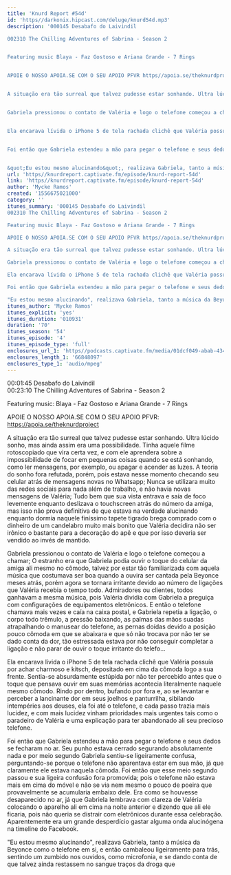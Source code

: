 ```yaml
---
title: 'Knurd Report #54d'
id: 'https//darkonix.hipcast.com/deluge/knurd54d.mp3'
description: '000145 Desabafo do Laivindil

002310 The Chilling Adventures of Sabrina - Season 2


Featuring music Blaya - Faz Gostoso e Ariana Grande - 7 Rings


APOIE O NOSSO APOIA.SE COM O SEU APOIO PFVR https//apoia.se/theknurdproject


A situação era tão surreal que talvez pudesse estar sonhando. Ultra lúcido sonho, mas ainda assim era uma possibilidade. Tinha aquele filme rotoscopiado que vira certa vez, e com ele aprendera sobre a impossibilidade de focar em pequenas coisas quando se está sonhando, como ler mensagens, por exemplo, ou apagar e acender as luzes. A teoria do sonho fora refutada, porém, pois estava nesse momento checando seu celular atrás de mensagens novas no Whatsapp; Nunca se utilizara muito das redes sociais para nada além de trabalho, e não havia novas mensagens de Valéria; Tudo bem que sua vista entrava e saía de foco levemente enquanto deslizava o touchscreen atrás do número da amiga, mas isso não prova definitiva de que estava na verdade alucinando enquanto dormia naquele finíssimo tapete tigrado brega comprado com o dinheiro de um candelabro muito mais bonito que Valéria decidira não ser irônico o bastante para a decoração do apê e que por isso deveria ser vendido ao invés de mantido.


Gabriela pressionou o contato de Valéria e logo o telefone começou a chamar; O estranho era que Gabriela podia ouvir o toque do celular da amiga ali mesmo no cômodo, talvez por estar tão familiarizada com aquela música que costumava ser boa quando a ouvira ser cantada pela Beyonce meses atrás, porém agora se tornara irritante devido ao número de ligações que Valéria recebia o tempo todo. Admiradores ou clientes, todos ganhavam a mesma música, pois Valéria dividia com Gabriela a preguiça com configurações de equipamentos eletrônicos. E então o telefone chamava mais vezes e caía na caixa postal, e Gabriela repetia a ligação, o corpo todo trêmulo, a pressão baixando, as palmas das mãos suadas atrapalhando o manusear do telefone, as pernas doídas devido a posição pouco cômoda em que se abaixara e que só não trocava por não ter se dado conta da dor, tão estressada estava por não conseguir completar a ligação e não parar de ouvir o toque irritante do telefo...


Ela encarava lívida o iPhone 5 de tela rachada clichê que Valéria possuía por achar charmoso e kitsch, depositado em cima da cômoda logo a sua frente. Sentia-se absurdamente estúpida por não ter percebido antes que o toque que pensava ouvir em suas memórias acontecia literalmente naquele mesmo cômodo. Rindo por dentro, bufando por fora e, ao se levantar e perceber a lancinante dor em seus joelhos e panturrilha, sibilando intempéries aos deuses, ela foi até o telefone, e cada passo trazia mais lucidez, e com mais lucidez vinham prioridades mais urgentes tais como o paradeiro de Valéria e uma explicação para ter abandonado ali seu precioso telefone.


Foi então que Gabriela estendeu a mão para pegar o telefone e seus dedos se fecharam no ar. Seu punho estava cerrado segurando absolutamente nada e por meio segundo Gabriela sentiu-se ligeiramente confusa, perguntando-se porque o telefone não aparentava estar em sua mão, já que claramente ele estava naquela cômoda. Foi então que esse meio segundo passou e sua ligeira confusão fora promovida; pois o telefone não estava mais em cima do móvel e não se via nem mesmo o pouco de poeira que provavelmente se acumularia embaixo dele. Era como se houvesse desaparecido no ar, já que Gabriela lembrava com clareza de Valéria colocando o aparelho ali em cima na noite anterior e dizendo que ali ele ficaria, pois não queria se distrair com eletrônicos durante essa celebração. Aparentemente era um grande desperdício gastar alguma onda alucinógena na timeline do Facebook.


&quot;Eu estou mesmo alucinando&quot;, realizava Gabriela, tanto a música da Beyonce como o telefone em si, e então cambaleou ligeiramente para trás, sentindo um zumbido nos ouvidos, como microfonia, e se dando conta de que talvez ainda restassem no...'
url: 'https//knurdreport.captivate.fm/episode/knurd-report-54d'
link: 'https//knurdreport.captivate.fm/episode/knurd-report-54d'
author: 'Mycke Ramos'
created: '1556675021000'
category: ''
itunes_summary: '000145 Desabafo do Laivindil
002310 The Chilling Adventures of Sabrina - Season 2

Featuring music Blaya - Faz Gostoso e Ariana Grande - 7 Rings

APOIE O NOSSO APOIA.SE COM O SEU APOIO PFVR https//apoia.se/theknurdproject

A situação era tão surreal que talvez pudesse estar sonhando. Ultra lúcido sonho, mas ainda assim era uma possibilidade. Tinha aquele filme rotoscopiado que vira certa vez, e com ele aprendera sobre a impossibilidade de focar em pequenas coisas quando se está sonhando, como ler mensagens, por exemplo, ou apagar e acender as luzes. A teoria do sonho fora refutada, porém, pois estava nesse momento checando seu celular atrás de mensagens novas no Whatsapp; Nunca se utilizara muito das redes sociais para nada além de trabalho, e não havia novas mensagens de Valéria; Tudo bem que sua vista entrava e saía de foco levemente enquanto deslizava o touchscreen atrás do número da amiga, mas isso não prova definitiva de que estava na verdade alucinando enquanto dormia naquele finíssimo tapete tigrado brega comprado com o dinheiro de um candelabro muito mais bonito que Valéria decidira não ser irônico o bastante para a decoração do apê e que por isso deveria ser vendido ao invés de mantido.

Gabriela pressionou o contato de Valéria e logo o telefone começou a chamar; O estranho era que Gabriela podia ouvir o toque do celular da amiga ali mesmo no cômodo, talvez por estar tão familiarizada com aquela música que costumava ser boa quando a ouvira ser cantada pela Beyonce meses atrás, porém agora se tornara irritante devido ao número de ligações que Valéria recebia o tempo todo. Admiradores ou clientes, todos ganhavam a mesma música, pois Valéria dividia com Gabriela a preguiça com configurações de equipamentos eletrônicos. E então o telefone chamava mais vezes e caía na caixa postal, e Gabriela repetia a ligação, o corpo todo trêmulo, a pressão baixando, as palmas das mãos suadas atrapalhando o manusear do telefone, as pernas doídas devido a posição pouco cômoda em que se abaixara e que só não trocava por não ter se dado conta da dor, tão estressada estava por não conseguir completar a ligação e não parar de ouvir o toque irritante do telefo...

Ela encarava lívida o iPhone 5 de tela rachada clichê que Valéria possuía por achar charmoso e kitsch, depositado em cima da cômoda logo a sua frente. Sentia-se absurdamente estúpida por não ter percebido antes que o toque que pensava ouvir em suas memórias acontecia literalmente naquele mesmo cômodo. Rindo por dentro, bufando por fora e, ao se levantar e perceber a lancinante dor em seus joelhos e panturrilha, sibilando intempéries aos deuses, ela foi até o telefone, e cada passo trazia mais lucidez, e com mais lucidez vinham prioridades mais urgentes tais como o paradeiro de Valéria e uma explicação para ter abandonado ali seu precioso telefone.

Foi então que Gabriela estendeu a mão para pegar o telefone e seus dedos se fecharam no ar. Seu punho estava cerrado segurando absolutamente nada e por meio segundo Gabriela sentiu-se ligeiramente confusa, perguntando-se porque o telefone não aparentava estar em sua mão, já que claramente ele estava naquela cômoda. Foi então que esse meio segundo passou e sua ligeira confusão fora promovida; pois o telefone não estava mais em cima do móvel e não se via nem mesmo o pouco de poeira que provavelmente se acumularia embaixo dele. Era como se houvesse desaparecido no ar, já que Gabriela lembrava com clareza de Valéria colocando o aparelho ali em cima na noite anterior e dizendo que ali ele ficaria, pois não queria se distrair com eletrônicos durante essa celebração. Aparentemente era um grande desperdício gastar alguma onda alucinógena na timeline do Facebook.

"Eu estou mesmo alucinando", realizava Gabriela, tanto a música da Beyonce como o telefone em si, e então cambaleou ligeiramente para trás, sentindo um zumbido nos ouvidos, como microfonia, e se dando conta de que talvez ainda restassem no sangue traços da...'
itunes_author: 'Mycke Ramos'
itunes_explicit: 'yes'
itunes_duration: '010931'
duration: '70'
itunes_season: '54'
itunes_episode: '4'
itunes_episode_type: 'full'
enclosures_url_1: 'https//podcasts.captivate.fm/media/01dcf049-abab-4349-8927-24fa1511883e/knurd54d_tc.mp3'
enclosures_length_1: '66848097'
enclosures_type_1: 'audio/mpeg'
---
```

00:01:45 Desabafo do Laivindil  
00:23:10 The Chilling Adventures of Sabrina - Season 2

Featuring music: Blaya - Faz Gostoso e Ariana Grande - 7 Rings

APOIE O NOSSO APOIA.SE COM O SEU APOIO PFVR: https://apoia.se/theknurdproject

A situação era tão surreal que talvez pudesse estar sonhando. Ultra lúcido sonho, mas ainda assim era uma possibilidade. Tinha aquele filme rotoscopiado que vira certa vez, e com ele aprendera sobre a impossibilidade de focar em pequenas coisas quando se está sonhando, como ler mensagens, por exemplo, ou apagar e acender as luzes. A teoria do sonho fora refutada, porém, pois estava nesse momento checando seu celular atrás de mensagens novas no Whatsapp; Nunca se utilizara muito das redes sociais para nada além de trabalho, e não havia novas mensagens de Valéria; Tudo bem que sua vista entrava e saía de foco levemente enquanto deslizava o touchscreen atrás do número da amiga, mas isso não prova definitiva de que estava na verdade alucinando enquanto dormia naquele finíssimo tapete tigrado brega comprado com o dinheiro de um candelabro muito mais bonito que Valéria decidira não ser irônico o bastante para a decoração do apê e que por isso deveria ser vendido ao invés de mantido.

Gabriela pressionou o contato de Valéria e logo o telefone começou a chamar; O estranho era que Gabriela podia ouvir o toque do celular da amiga ali mesmo no cômodo, talvez por estar tão familiarizada com aquela música que costumava ser boa quando a ouvira ser cantada pela Beyonce meses atrás, porém agora se tornara irritante devido ao número de ligações que Valéria recebia o tempo todo. Admiradores ou clientes, todos ganhavam a mesma música, pois Valéria dividia com Gabriela a preguiça com configurações de equipamentos eletrônicos. E então o telefone chamava mais vezes e caía na caixa postal, e Gabriela repetia a ligação, o corpo todo trêmulo, a pressão baixando, as palmas das mãos suadas atrapalhando o manusear do telefone, as pernas doídas devido a posição pouco cômoda em que se abaixara e que só não trocava por não ter se dado conta da dor, tão estressada estava por não conseguir completar a ligação e não parar de ouvir o toque irritante do telefo...

Ela encarava lívida o iPhone 5 de tela rachada clichê que Valéria possuía por achar charmoso e kitsch, depositado em cima da cômoda logo a sua frente. Sentia-se absurdamente estúpida por não ter percebido antes que o toque que pensava ouvir em suas memórias acontecia literalmente naquele mesmo cômodo. Rindo por dentro, bufando por fora e, ao se levantar e perceber a lancinante dor em seus joelhos e panturrilha, sibilando intempéries aos deuses, ela foi até o telefone, e cada passo trazia mais lucidez, e com mais lucidez vinham prioridades mais urgentes tais como o paradeiro de Valéria e uma explicação para ter abandonado ali seu precioso telefone.

Foi então que Gabriela estendeu a mão para pegar o telefone e seus dedos se fecharam no ar. Seu punho estava cerrado segurando absolutamente nada e por meio segundo Gabriela sentiu-se ligeiramente confusa, perguntando-se porque o telefone não aparentava estar em sua mão, já que claramente ele estava naquela cômoda. Foi então que esse meio segundo passou e sua ligeira confusão fora promovida; pois o telefone não estava mais em cima do móvel e não se via nem mesmo o pouco de poeira que provavelmente se acumularia embaixo dele. Era como se houvesse desaparecido no ar, já que Gabriela lembrava com clareza de Valéria colocando o aparelho ali em cima na noite anterior e dizendo que ali ele ficaria, pois não queria se distrair com eletrônicos durante essa celebração. Aparentemente era um grande desperdício gastar alguma onda alucinógena na timeline do Facebook.

"Eu estou mesmo alucinando", realizava Gabriela, tanto a música da Beyonce como o telefone em si, e então cambaleou ligeiramente para trás, sentindo um zumbido nos ouvidos, como microfonia, e se dando conta de que talvez ainda restassem no sangue traços da droga que